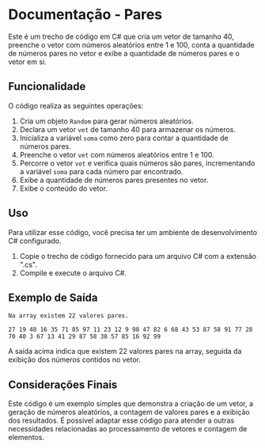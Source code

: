 # Documentação - Pares

Este é um trecho de código em C# que cria um vetor de tamanho 40, preenche o vetor com números aleatórios entre 1 e 100, conta a quantidade de números pares no vetor e exibe a quantidade de números pares e o vetor em si.

## Funcionalidade

O código realiza as seguintes operações:

1. Cria um objeto `Random` para gerar números aleatórios.
2. Declara um vetor `vet` de tamanho 40 para armazenar os números.
3. Inicializa a variável `soma` como zero para contar a quantidade de números pares.
4. Preenche o vetor `vet` com números aleatórios entre 1 e 100.
5. Percorre o vetor `vet` e verifica quais números são pares, incrementando a variável `soma` para cada número par encontrado.
6. Exibe a quantidade de números pares presentes no vetor.
7. Exibe o conteúdo do vetor.

## Uso

Para utilizar esse código, você precisa ter um ambiente de desenvolvimento C# configurado. 

1. Copie o trecho de código fornecido para um arquivo C# com a extensão ".cs".
2. Compile e execute o arquivo C#.

## Exemplo de Saída

```
Na array existem 22 valores pares.

27 19 48 16 35 71 85 97 11 23 12 9 98 47 82 6 68 43 53 87 58 91 77 28 70 40 3 67 13 41 29 87 58 38 57 85 16 92 99
```

A saída acima indica que existem 22 valores pares na array, seguida da exibição dos números contidos no vetor.

## Considerações Finais

Este código é um exemplo simples que demonstra a criação de um vetor, a geração de números aleatórios, a contagem de valores pares e a exibição dos resultados. É possível adaptar esse código para atender a outras necessidades relacionadas ao processamento de vetores e contagem de elementos.
